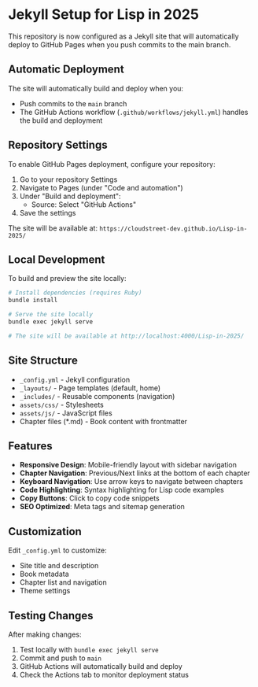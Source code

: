 # Jekyll Setup for Lisp in 2025

This repository is now configured as a Jekyll site that will automatically deploy to GitHub Pages when you push commits to the main branch.

## Automatic Deployment

The site will automatically build and deploy when you:
- Push commits to the `main` branch
- The GitHub Actions workflow (`.github/workflows/jekyll.yml`) handles the build and deployment

## Repository Settings

To enable GitHub Pages deployment, configure your repository:

1. Go to your repository Settings
2. Navigate to Pages (under "Code and automation")
3. Under "Build and deployment":
   - Source: Select "GitHub Actions"
4. Save the settings

The site will be available at: `https://cloudstreet-dev.github.io/Lisp-in-2025/`

## Local Development

To build and preview the site locally:

```bash
# Install dependencies (requires Ruby)
bundle install

# Serve the site locally
bundle exec jekyll serve

# The site will be available at http://localhost:4000/Lisp-in-2025/
```

## Site Structure

- `_config.yml` - Jekyll configuration
- `_layouts/` - Page templates (default, home)
- `_includes/` - Reusable components (navigation)
- `assets/css/` - Stylesheets
- `assets/js/` - JavaScript files
- Chapter files (*.md) - Book content with frontmatter

## Features

- **Responsive Design**: Mobile-friendly layout with sidebar navigation
- **Chapter Navigation**: Previous/Next links at the bottom of each chapter
- **Keyboard Navigation**: Use arrow keys to navigate between chapters
- **Code Highlighting**: Syntax highlighting for Lisp code examples
- **Copy Buttons**: Click to copy code snippets
- **SEO Optimized**: Meta tags and sitemap generation

## Customization

Edit `_config.yml` to customize:
- Site title and description
- Book metadata
- Chapter list and navigation
- Theme settings

## Testing Changes

After making changes:
1. Test locally with `bundle exec jekyll serve`
2. Commit and push to `main`
3. GitHub Actions will automatically build and deploy
4. Check the Actions tab to monitor deployment status
